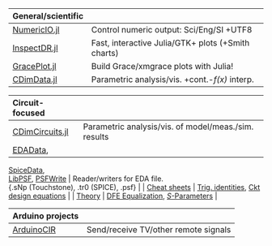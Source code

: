 | General/scientific |   |
| :--- | :--- |
| [NumericIO.jl](https://github.com/ma-laforge/NumericIO.jl) | Control numeric output: Sci/Eng/SI +UTF8  |
| [InspectDR.jl](https://github.com/ma-laforge/InspectDR.jl) | Fast, interactive Julia/GTK+ plots (+Smith charts) |
| [GracePlot.jl](https://github.com/ma-laforge/GracePlot.jl) | Build Grace/xmgrace plots with Julia! |
| [CDimData.jl](https://github.com/ma-laforge/CMDimData.jl) | Parametric analysis/vis. +cont.-<var>f(x)</var> interp. |

| Circuit-focused |   |
| :--- | :--- |
| [CDimCircuits.jl](https://github.com/ma-laforge/CMDimData.jl) | Parametric analysis/vis. of model/meas./sim. results |
| [EDAData](https://github.com/ma-laforge/CMDimCircuits.jl/blob/master/doc/EDAData.md), 
[SpiceData](https://github.com/ma-laforge/SpiceData.jl),<br> 
[LibPSF](https://github.com/ma-laforge/LibPSF.jl), [PSFWrite](https://github.com/ma-laforge/PSFWrite.jl) 
| Reader/writers for EDA file.<br>{.sNp (Touchstone), .tr0 (SPICE), .psf} |
| [Cheat sheets](https://github.com/ma-laforge/DocsLaTeX_Electrical) | 
[Trig. identities](https://raw.githubusercontent.com/ma-laforge/DocsLaTeX_Electrical/master/RepoPDF/TrigIdentities.pdf), 
[Ckt design equations](https://raw.githubusercontent.com/ma-laforge/DocsLaTeX_Electrical/master/RepoPDF/CktDesignEq.pdf) |
| [Theory](https://github.com/ma-laforge/DocsLaTeX_Electrical) | 
[DFE Equalization](https://raw.githubusercontent.com/ma-laforge/DocsLaTeX_Electrical/master/RepoPDF/FilterDFE.pdf), 
[<var>S</var>-Parameters](https://raw.githubusercontent.com/ma-laforge/DocsLaTeX_Electrical/master/RepoPDF/SParameters.pdf) |

| Arduino projects |   |
| :--- | :--- |
| [ArduinoCIR](https://github.com/ma-laforge/ArduinoCIR) | Send/receive TV/other remote signals |


<!--
**ma-laforge/ma-laforge** is a ✨ _special_ ✨ repository because its `README.md` (this file) appears on your GitHub profile.

Here are some ideas to get you started:

- 🔭 I’m currently working on ...
- 🌱 I’m currently learning ...
- 👯 I’m looking to collaborate on ...
- 🤔 I’m looking for help with ...
- 💬 Ask me about ...
- 📫 How to reach me: ...
- 😄 Pronouns: ...
- ⚡ Fun fact: ...
-->

